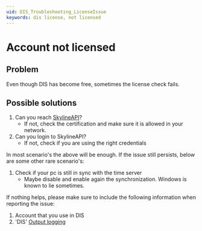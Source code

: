 ```yaml
---
uid: DIS_Troubleshooting_LicenseIssue
keywords: dis license, not licensed
---
```


# Account not licensed

## Problem

Even though DIS has become free, sometimes the license check fails.

## Possible solutions

1. Can you reach [SkylineAPI](https://api.skyline.be/Help)?
    - If not, check the certification and make sure it is allowed in your network.
1. Can you login to SkylineAPI?
    - If not, check if you are using the right credentials

In most scenario's the above will be enough. If the issue still persists, below are some other rare scenario's:

1. Check if your pc is still in sync with the time server
    - Maybe disable and enable again the synchronization. Windows is known to lie sometimes.

If nothing helps, please make sure to include the following information when reporting the issue:

1. Account that you use in DIS
1. 'DIS' [Output logging](xref:DIS_Troubleshooting_RetrieveInformation#visual-studio-output-logging)
